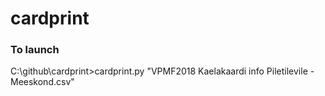 # cardprint

### To launch
C:\github\cardprint>cardprint.py "VPMF2018 Kaelakaardi info Piletilevile - Meeskond.csv"
